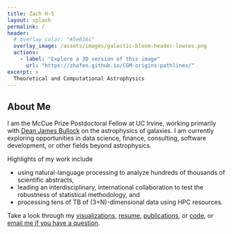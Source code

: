 ```yaml
---
title: Zach H-S
layout: splash
permalink: /
header:
  # overlay_color: "#5e616c"
  overlay_image: /assets/images/galactic-bloom-header-lowres.png
  actions:
    - label: "Explore a 3D version of this image"
      url: "https://zhafen.github.io/CGM-origins-pathlines/"
excerpt: >
  Theoretical and Computational Astrophysics
---
```


## About Me

I am the McCue Prize Postdoctoral Fellow at UC Irvine, working primarily with [Dean James Bullock](https://sites.uci.edu/bullock/) on the astrophysics of galaxies.
I am currently exploring opportunities in data science, finance, consulting, software development, or other fields beyond astrophysics.

Highlights of my work include
* using natural-language processing to analyze hundreds of thousands of scientific abstracts,
* leading an interdisciplinary, international collaboration to test the robustness of statistical methodology, and
* processing tens of TB of (3+N)-dimensional data using HPC resources.

Take a look through my [visualizations](/visualizations/), [resume](https://zhafen.github.io/assets/ZacharyHafenSaavedra.pdf), [publications](https://ui.adsabs.harvard.edu/\#/public-libraries/fyuwUPLzSAihgQ4PDhtDdQ/), or [code](https://github.com/zhafen/), or [email me if you have a question](mailto:zachary.h.hafen@gmail.com).